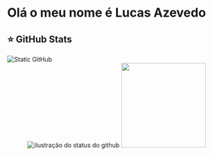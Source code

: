 
<h1>Olá o meu nome é Lucas Azevedo</h1>


## ⭐ GitHub Stats
<img src="https://img.shields.io/static/v1?label=Overview&message=LucasAzevedoCosta&color=f8efd4&style=for-the-badge&logo=GitHub" alt="Static GitHub">
<div align="center" >
<img src="https://github-readme-stats.vercel.app/api?username=LucasAzevedoCosta&show_icons=true&title_color=783c00&text_color=af552e&icon_color=783c00&bg_color=f8efd4&cache_seconds=2300" alt="ilustração do status do github">
<img height="195" src="https://github-readme-stats.vercel.app/api/top-langs/?username=LucasAzevedoCosta&layout=donut&title_color=783c00&text_color=af552e&icon_color=783c00&bg_color=f8efd4" >
</div>
